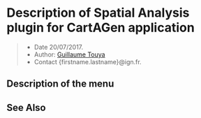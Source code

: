 # Description of Spatial Analysis plugin for CartAGen application

> - Date 20/07/2017.
> - Author: [Guillaume Touya][1]
> - Contact {firstname.lastname}@ign.fr.



Description of the menu
-------------



See Also
-------------



[1]: http://recherche.ign.fr/labos/cogit/english/cv.php?prenom=&nom=Touya